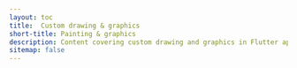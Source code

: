```yaml
---
layout: toc
title:  Custom drawing & graphics
short-title: Painting & graphics
description: Content covering custom drawing and graphics in Flutter apps.
sitemap: false
---
```

